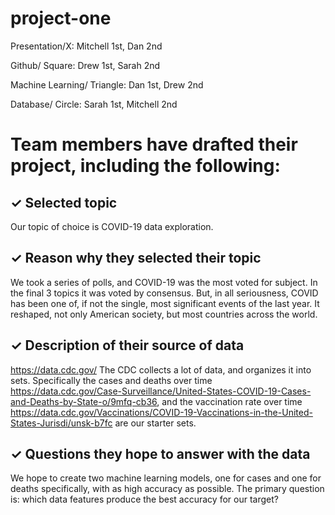 # project-one

Presentation/X: Mitchell 1st, Dan 2nd

Github/ Square: Drew 1st, Sarah 2nd

Machine Learning/ Triangle: Dan 1st, Drew 2nd

Database/ Circle: Sarah 1st, Mitchell 2nd

# Team members have drafted their project, including the following:
## ✓ Selected topic

Our topic of choice is COVID-19 data exploration.

## ✓ Reason why they selected their topic

We took a series of polls, and COVID-19 was the most voted for subject. In the final 3 topics it was voted by consensus. But, in all seriousness, COVID has been one of, if not the single, most significant events of the last year. It reshaped, not only American society, but most countries across the world.

## ✓ Description of their source of data

https://data.cdc.gov/ The CDC collects a lot of data, and organizes it into sets. Specifically the cases and deaths over time https://data.cdc.gov/Case-Surveillance/United-States-COVID-19-Cases-and-Deaths-by-State-o/9mfq-cb36, and the vaccination rate over time https://data.cdc.gov/Vaccinations/COVID-19-Vaccinations-in-the-United-States-Jurisdi/unsk-b7fc are our starter sets.

## ✓ Questions they hope to answer with the data

We hope to create two machine learning models, one for cases and one for deaths specifically, with as high accuracy as possible. The primary question is: which data features produce the best accuracy for our target?
